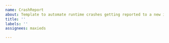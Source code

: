 ```yaml
---
name: CrashReport
about: Template to automate runtime crashes getting reported to a new issues thread
title: ''
labels: ''
assignees: maxieds

---
```



